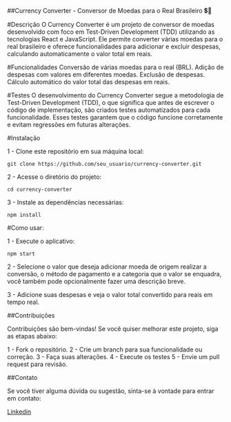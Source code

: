 ##Currency Converter - Conversor de Moedas para o Real Brasileiro 💲💱

#Descrição
O Currency Converter é um projeto de conversor de moedas desenvolvido com foco em Test-Driven Development (TDD) utilizando as tecnologias React e JavaScript. Ele permite converter várias moedas para o real brasileiro e oferece funcionalidades para adicionar e excluir despesas, calculando automaticamente o valor total em reais.

#Funcionalidades
Conversão de várias moedas para o real (BRL).
Adição de despesas com valores em diferentes moedas.
Exclusão de despesas.
Cálculo automático do valor total das despesas em reais.

#Testes
O desenvolvimento do Currency Converter segue a metodologia de Test-Driven Development (TDD), o que significa que antes de escrever o código de implementação, são criados testes automatizados para cada funcionalidade. Esses testes garantem que o código funcione corretamente e evitam regressões em futuras alterações.

#Instalação

1 - Clone este repositório em sua máquina local:

```
git clone https://github.com/seu_usuario/currency-converter.git
```

2 - Acesse o diretório do projeto:

```
cd currency-converter
```

3 - Instale as dependências necessárias:

```
npm install
```

#Como usar:

1 - Execute o aplicativo:

```
npm start
```
2 - Selecione o valor que deseja adicionar moeda de origem realizar a conversão, o método de pagamento e a categoria que o valor se enquadra, você também pode opcionalmente fazer uma descrição breve.

3 - Adicione suas despesas e veja o valor total convertido para reais em tempo real.

##Contribuições

Contribuições são bem-vindas! Se você quiser melhorar este projeto, siga as etapas abaixo:

1 - Fork o repositório.
2 - Crie um branch para sua funcionalidade ou correção.
3 - Faça suas alterações.
4 - Execute os testes
5 - Envie um pull request para revisão.

##Contato

Se você tiver alguma dúvida ou sugestão, sinta-se à vontade para entrar em contato:

<a href="https://www.linkedin.com/in/delsoferreira/">Linkedin</a>
